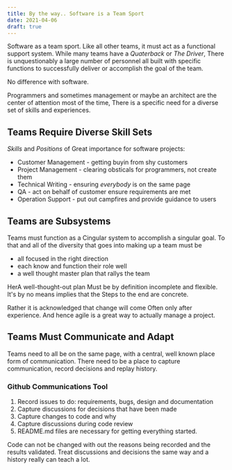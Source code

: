 ```yaml
---
title: By the way.. Software is a Team Sport
date: 2021-04-06
draft: true
---
```


Software as a team sport. Like all other teams, it must act as a
functional support system. While many teams have a _Quaterback_ or
_The Driver_, There is unquestionably a large number of personnel all
built with specific functions to successfully deliver or accomplish
the goal of the team.

No difference with software.

Programmers and sometimes management or maybe an architect are the
center of attention most of the time, There is a specific need for a
diverse set of skills and experiences.

## Teams Require Diverse Skill Sets

_Skills_ and _Positions_ of Great importance for software projects:

- Customer Management - getting buyin from shy customers
- Project Management - clearing obsticals for programmers, not create them
- Technical Writing - ensuring *everybody* is on the same page
- QA - act on behalf of customer ensure requirements are met
- Operation Support - put out campfires and provide guidance to users

## Teams are Subsystems

Teams must function as a Cingular system to accomplish a singular
goal. To that and all of the diversity that goes into making up a
team must be

- all focused in the right direction
- each know and function their role well
- a well thought master plan that rallys the team

HerA well-thought-out plan Must be by definition incomplete and
flexible. It's by no means implies that the Steps to the end are
concrete.

Rather it is acknowledged that change will come Often only after
experience. And hence agile is a great way to actually manage a
project.

## Teams Must Communicate and Adapt

Teams need to all be on the same page, with a central, well known
place form of communication. There need to be a place to capture
communication, record decisions and replay history.

### Github Communications Tool

1. Record issues to do: requirements, bugs, design and documentation
2. Capture discussions for decisions that have been made
3. Capture changes to code and why
4. Capture discussions during code review
5. README.md files are necessary for getting everything started.

Code can not be changed with out the reasons being recorded and the
results validated. Treat discussions and decisions the same way and a
history really can teach a lot.

